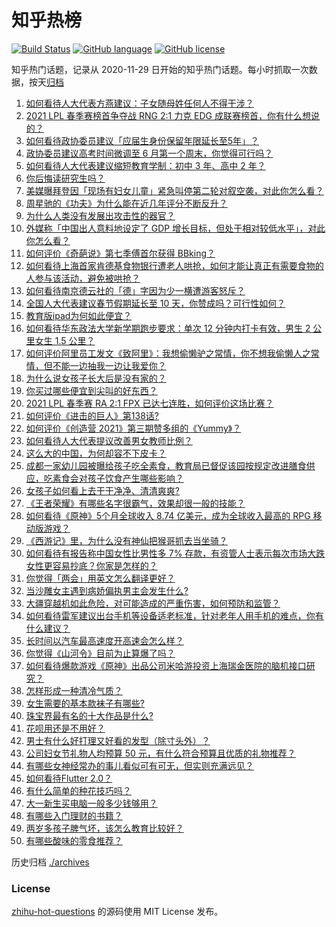 # 知乎热榜
[![Build Status](https://github.com/ToWeLong/zhihu-hot-questions/workflows/CI/badge.svg)](https://github.com/ToWeLong/zhihu-hot-questions/actions)
[![GitHub language](https://img.shields.io/badge/language-golang-orange.svg)](https://golang.org/)
[![GitHub license](https://img.shields.io/github/license/ToWeLong/zhihu-hot-questions)](https://github.com/ToWeLong/zhihu-hot-questions/blob/main/LICENSE)

知乎热门话题，记录从 2020-11-29 日开始的知乎热门话题。每小时抓取一次数据，按天[归档](./archives)

<!-- BEGIN -->

1. [如何看待人大代表方燕建议：子女随母姓任何人不得干涉？](https://www.zhihu.com/question/447566906)
1. [2021 LPL 春季赛榜首争夺战 RNG 2:1 力克 EDG 成联赛榜首，你有什么想说的？](https://www.zhihu.com/question/447946336)
1. [如何看待政协委员建议「应届生身份保留年限延长至5年」？](https://www.zhihu.com/question/447845568)
1. [政协委员建议高考时间微调至 6 月第一个周末，你觉得可行吗？](https://www.zhihu.com/question/447599285)
1. [如何看待人大代表建议缩短教育学制：初中 3 年、高中 2 年？](https://www.zhihu.com/question/447858027)
1. [你后悔读研究生吗？](https://www.zhihu.com/question/28347397)
1. [美媒曝拜登因「现场有妇女儿童」紧急叫停第二轮对叙空袭，对此你怎么看？](https://www.zhihu.com/question/447793558)
1. [周星驰的《功夫》为什么能在近几年评分不断反升？](https://www.zhihu.com/question/447705926)
1. [为什么人类没有发展出攻击性的器官？](https://www.zhihu.com/question/406918539)
1. [外媒称「中国出人意料地设定了 GDP 增长目标，但处于相对较低水平」，对此你怎么看？](https://www.zhihu.com/question/447852733)
1. [如何评价《奇葩说》第七季傅首尔获得 BBking？](https://www.zhihu.com/question/447873653)
1. [如何看待上海首家肯德基食物银行遭老人哄抢，如何才能让真正有需要食物的人参与该活动，避免被哄抢？](https://www.zhihu.com/question/447677596)
1. [如何看待南京德云社的「德」字因为少一横遭游客怒斥？](https://www.zhihu.com/question/447490432)
1. [全国人大代表建议春节假期延长至 10 天，你赞成吗？可行性如何？](https://www.zhihu.com/question/447939211)
1. [教育版ipad为何如此便宜？](https://www.zhihu.com/question/270264935)
1. [如何看待华东政法大学新学期跑步要求：单次 12 分钟内打卡有效，男生 2 公里女生 1.5 公里？](https://www.zhihu.com/question/447170542)
1. [如何评价阿里员工发文《致阿里》：我想偷懒驴之常情，你不想我偷懒人之常情，但不能一边抽我一边让我爱你？](https://www.zhihu.com/question/447760592)
1. [为什么说女孩子长大后是没有家的？](https://www.zhihu.com/question/374264250)
1. [你买过哪些便宜到尖叫的好东西？](https://www.zhihu.com/question/337047368)
1. [2021 LPL 春季赛 RA 2:1 FPX 已达七连胜，如何评价这场比赛？](https://www.zhihu.com/question/447909356)
1. [如何评价《进击的巨人》第138话?](https://www.zhihu.com/question/447831579)
1. [如何评价《创造营 2021》第三期赞多组的《Yummy》？](https://www.zhihu.com/question/447931644)
1. [如何看待人大代表提议改善男女教师比例？](https://www.zhihu.com/question/447729014)
1. [这么大的中国，为何却容不下皮卡？](https://www.zhihu.com/question/48425484)
1. [成都一家幼儿园被曝给孩子吃全素食，教育局已督促该园按规定改进膳食供应，吃素食会对孩子饮食产生哪些影响？](https://www.zhihu.com/question/447866527)
1. [女孩子如何看上去干干净净、清清爽爽?](https://www.zhihu.com/question/36486450)
1. [《王者荣耀》有哪些名字很霸气，效果却很一般的技能？](https://www.zhihu.com/question/443183519)
1. [如何看待《原神》5个月全球收入 8.74 亿美元，成为全球收入最高的 RPG 移动版游戏？](https://www.zhihu.com/question/447699190)
1. [《西游记》里，为什么没有神仙把猴哥抓去当坐骑？](https://www.zhihu.com/question/445588906)
1. [如何看待有报告称中国女性比男性多 7% 存款，有资管人士表示每次市场大跌女性更容易抄底？你家是怎样的？](https://www.zhihu.com/question/447702845)
1. [你觉得「两会」用英文怎么翻译更好？](https://www.zhihu.com/question/447722861)
1. [当沙雕女主遇到病娇偏执男主会发生什么?](https://www.zhihu.com/question/360315679)
1. [大疆穿越机如此危险，对可能造成的严重伤害，如何预防和监管？](https://www.zhihu.com/question/447672235)
1. [如何看待雷军建议出台手机等设备适老标准，针对老年人用手机的难点，你有什么建议？](https://www.zhihu.com/question/447868213)
1. [长时间以汽车最高速度开高速会怎么样？](https://www.zhihu.com/question/447255154)
1. [你觉得《山河令》目前为止算爆了吗？](https://www.zhihu.com/question/446959985)
1. [如何看待爆款游戏《原神》出品公司米哈游投资上海瑞金医院的脑机接口研究？](https://www.zhihu.com/question/447650697)
1. [怎样形成一种清冷气质？](https://www.zhihu.com/question/446855234)
1. [女生需要的基本款袜子有哪些?](https://www.zhihu.com/question/36480694)
1. [珠宝界最有名的十大作品是什么?](https://www.zhihu.com/question/353426720)
1. [花呗用还是不用好？](https://www.zhihu.com/question/443147918)
1. [男士有什么好打理又好看的发型（除寸头外）？](https://www.zhihu.com/question/34812534)
1. [公司妇女节礼物人均预算 50 元，有什么符合预算且优质的礼物推荐？](https://www.zhihu.com/question/27929022)
1. [有哪些女神经常办的事儿看似可有可无，但实则充满远见？](https://www.zhihu.com/question/447754315)
1. [如何看待Flutter 2.0？](https://www.zhihu.com/question/447488806)
1. [有什么简单的种花技巧吗？](https://www.zhihu.com/question/315261788)
1. [大一新生买电脑一般多少钱够用？](https://www.zhihu.com/question/433852637)
1. [有哪些入门理财的书籍？](https://www.zhihu.com/question/351653356)
1. [两岁多孩子脾气坏，该怎么教育比较好？](https://www.zhihu.com/question/439510795)
1. [有哪些酸味的零食推荐？](https://www.zhihu.com/question/445307566)

<!-- END -->

历史归档 [./archives](./archives)


### License
[zhihu-hot-questions](https://github.com/towelong/zhihu-hot-questions) 的源码使用 MIT License 发布。